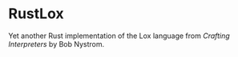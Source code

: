 RustLox
======

Yet another Rust implementation of the Lox language from *Crafting Interpreters* by Bob Nystrom.